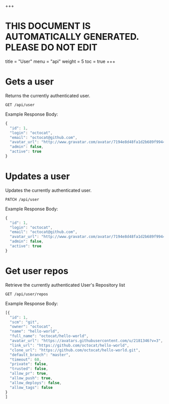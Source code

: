 +++

# THIS DOCUMENT IS AUTOMATICALLY GENERATED. PLEASE DO NOT EDIT

title = "User"
menu = "api"
weight = 5
toc = true
+++


# Gets a user

Returns the currently authenticated user.

```
GET /api/user
```




	
		
Example Response Body:

```js
{
  "id": 1,
  "login": "octocat",
  "email": "octocat@github.com",
  "avatar_url": "http://www.gravatar.com/avatar/7194e8d48fa1d2b689f99443b767316c",
  "admin": false,
  "active": true
}

```
		
	



# Updates a user

Updates the currently authenticated user.

```
PATCH /api/user
```


	



	
		
Example Response Body:

```js
{
  "id": 1,
  "login": "octocat",
  "email": "octocat@github.com",
  "avatar_url": "http://www.gravatar.com/avatar/7194e8d48fa1d2b689f99443b767316c",
  "admin": false,
  "active": true
}

```
		
	

	



# Get user repos

Retrieve the currently authenticated User's Repository list


```
GET /api/user/repos
```




	
		
Example Response Body:

```js
[{
  "id": 1,
  "scm": "git",
  "owner": "octocat",
  "name": "hello-world",
  "full_name": "octocat/hello-world",
  "avatar_url": "https://avatars.githubusercontent.com/u/2181346?v=3",
  "link_url": "https://github.com/octocat/hello-world",
  "clone_url": "https://github.com/octocat/hello-world.git",
  "default_branch": "master",
  "timeout": 60,
  "private": false,
  "trusted": false,
  "allow_pr": true,
  "allow_push": true,
  "allow_deploys": false,
  "allow_tags": false
}
]
```
		
	

	



